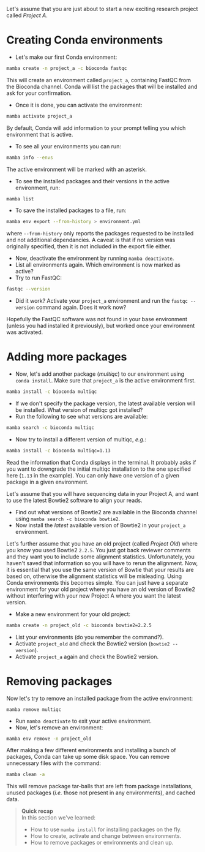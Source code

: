 Let's assume that you are just about to start a new exciting research project
called *Project A*.

# Creating Conda environments

* Let's make our first Conda environment:

```bash
mamba create -n project_a -c bioconda fastqc
```

This will create an environment called `project_a`, containing FastQC from the
Bioconda channel. Conda will list the packages that will be installed and ask
for your confirmation.

* Once it is done, you can activate the environment:

```bash
mamba activate project_a
```

By default, Conda will add information to your prompt telling you which
environment that is active.

* To see all your environments you can run:

```bash
mamba info --envs
```

The active environment will be marked with an asterisk.

* To see the installed packages and their versions in the active environment,
  run:

```bash
mamba list
```

* To save the installed packages to a file, run:

```bash
mamba env export --from-history > environment.yml
```

where `--from-history` only reports the packages requested to be installed 
and not additional dependancies. A caveat is that if no version was 
originally specified, then it is not included in the export file either.

* Now, deactivate the environment by running `mamba deactivate`.
* List all environments again. Which environment is now marked as active?
* Try to run FastQC:

```bash
fastqc --version
```

* Did it work? Activate your `project_a` environment and run the `fastqc
  --version` command again. Does it work now?

Hopefully the FastQC software was not found in your base environment (unless
you had installed it previously), but worked once your environment was
activated.

# Adding more packages

* Now, let's add another package (*multiqc*) to our environment using `conda
  install`. Make sure that `project_a` is the active environment first.

```bash
mamba install -c bioconda multiqc
```

* If we don't specify the package version, the latest available version will be
  installed. What version of multiqc got installed?
* Run the following to see what versions are available:

```bash
mamba search -c bioconda multiqc
```

* Now try to install a different version of multiqc, *e.g.*:

```bash
mamba install -c bioconda multiqc=1.13
```

Read the information that Conda displays in the terminal. It probably asks if
you want to downgrade the initial multiqc installation to the one specified
here (`1.13` in the example). You can only have one version of a given package
in a given environment.

Let's assume that you will have sequencing data in your Project A, and want to
use the latest Bowtie2 software to align your reads.

* Find out what versions of Bowtie2 are available in the Bioconda channel using
  `mamba search -c bioconda bowtie2`.
* Now install the *latest* available version of Bowtie2 in your `project_a`
  environment.

Let's further assume that you have an old project (called *Project Old*) where
you know you used Bowtie2 `2.2.5`. You just got back reviewer comments and they
want you to include some alignment statistics. Unfortunately, you haven't saved
that information so you will have to rerun the alignment. Now, it is essential
that you use the same version of Bowtie that your results are based on,
otherwise the alignment statistics will be misleading. Using Conda environments
this becomes simple. You can just have a separate environment for your old
project where you have an old version of Bowtie2 without interfering with your
new Project A where you want the latest version.

* Make a new environment for your old project:

```bash
mamba create -n project_old -c bioconda bowtie2=2.2.5
```

* List your environments (do you remember the command?).
* Activate `project_old` and check the Bowtie2 version (`bowtie2 --version`).
* Activate `project_a` again and check the Bowtie2 version.

# Removing packages

Now let's try to remove an installed package from the active environment:

```
mamba remove multiqc
```

* Run `mamba deactivate` to exit your active environment.
* Now, let's remove an environment:

```bash
mamba env remove -n project_old
```

After making a few different environments and installing a bunch of packages,
Conda can take up some disk space. You can remove unnecessary files with the
command:

```bash
mamba clean -a
```

This will remove package tar-balls that are left from package installations,
unused packages (*i.e.* those not present in any environments), and cached
data.

> **Quick recap** <br>
> In this section we've learned:
>
> - How to use `mamba install` for installing packages on the fly.
> - How to create, activate and change between environments.
> - How to remove packages or environments and clean up.

